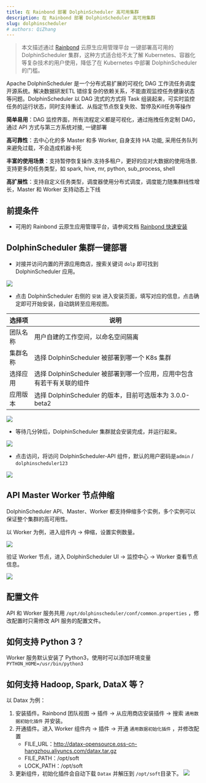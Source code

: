 ```yaml
---
title: 在 Rainbond 部署 DolphinScheduler 高可用集群
description: 在 Rainbond 部署 DolphinScheduler 高可用集群
slug: dolphinscheduler
# authors: QiZhang
---
```


> 本文描述通过 [Rainbond](https://www.rainbond.com/) 云原生应用管理平台 一键部署高可用的 DolphinScheduler 集群，这种方式适合给不太了解 Kubernetes、容器化等复杂技术的用户使用，降低了在 Kubernetes 中部署 DolphinScheduler 的门槛。

Apache DolphinScheduler 是一个分布式易扩展的可视化 DAG 工作流任务调度开源系统。解决数据研发ETL 错综复杂的依赖关系，不能直观监控任务健康状态等问题。DolphinScheduler 以 DAG 流式的方式将 Task 组装起来，可实时监控任务的运行状态，同时支持重试、从指定节点恢复失败、暂停及Kill任务等操作

**简单易用**：DAG 监控界面，所有流程定义都是可视化，通过拖拽任务定制 DAG，通过 API 方式与第三方系统对接, 一键部署

**高可靠性**：去中心化的多 Master 和多 Worker, 自身支持 HA 功能, 采用任务队列来避免过载，不会造成机器卡死

**丰富的使用场景**：支持暂停恢复操作.支持多租户，更好的应对大数据的使用场景. 支持更多的任务类型，如 spark, hive, mr, python, sub_process, shell

**高扩展性**：支持自定义任务类型，调度器使用分布式调度，调度能力随集群线性增长，Master 和 Worker 支持动态上下线

## 前提条件

* 可用的 Rainbond 云原生应用管理平台，请参阅文档 [Rainbond 快速安装](https://www.rainbond.com/docs/quick-start/quick-install)

## DolphinScheduler 集群一键部署

* 对接并访问内置的开源应用商店，搜索关键词 `dolp` 即可找到 DolphinScheduler 应用。

![](https://static.goodrain.com/wechat/dolphinscheduler/1.png)

* 点击 DolphinScheduler 右侧的 `安装` 进入安装页面，填写对应的信息，点击确定即可开始安装，自动跳转至应用视图。

| 选择项   | 说明                                                         |
| -------- | ------------------------------------------------------------ |
| 团队名称 | 用户自建的工作空间，以命名空间隔离                           |
| 集群名称 | 选择 DolphinScheduler 被部署到哪一个 K8s 集群                |
| 选择应用 | 选择 DolphinScheduler 被部署到哪一个应用，应用中包含有若干有关联的组件 |
| 应用版本 | 选择 DolphinScheduler 的版本，目前可选版本为 3.0.0-beta2     |

![](https://static.goodrain.com/wechat/dolphinscheduler/2.png)

* 等待几分钟后，DolphinScheduler 集群就会安装完成，并运行起来。

![](https://static.goodrain.com/wechat/dolphinscheduler/3.png)

* 点击访问，将访问 DolphinScheduler-API 组件，默认的用户密码是`admin` / `dolphinscheduler123`

![](https://static.goodrain.com/wechat/dolphinscheduler/4.png)

## API Master Worker 节点伸缩

DolphinScheduler API、Master、Worker 都支持伸缩多个实例，多个实例可以保证整个集群的高可用性。

以 Worker 为例，进入组件内 -> 伸缩，设置实例数量。

![](https://static.goodrain.com/wechat/dolphinscheduler/5.png)

验证 Worker 节点，进入 DolphinScheduler UI -> 监控中心 -> Worker 查看节点信息。

![](https://static.goodrain.com/wechat/dolphinscheduler/6.png)

## 配置文件

API 和 Worker 服务共用 `/opt/dolphinscheduler/conf/common.properties` ，修改配置时只需修改 API 服务的配置文件。

## 如何支持 Python 3？

Worker 服务默认安装了 Python3，使用时可以添加环境变量  `PYTHON_HOME=/usr/bin/python3`

## 如何支持 Hadoop, Spark, DataX 等？

以 Datax 为例：

1. 安装插件。Rainbond 团队视图 -> 插件 -> 从应用商店安装插件 -> 搜索 `通用数据初始化插件` 并安装。
2. 开通插件。进入 Worker 组件内 -> 插件 -> 开通  `通用数据初始化插件` ，并修改配置
   * FILE_URL：http://datax-opensource.oss-cn-hangzhou.aliyuncs.com/datax.tar.gz
   * FILE_PATH：/opt/soft
   * LOCK_PATH：/opt/soft
3. 更新组件，初始化插件会自动下载 `Datax` 并解压到 `/opt/soft`目录下。
![](https://static.goodrain.com/wechat/dolphinscheduler/7.png)